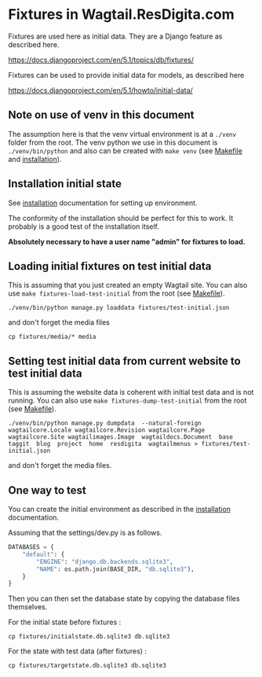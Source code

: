# Fixtures in Wagtail.ResDigita.com

Fixtures are used here as initial data. They are a Django feature as described here.

<https://docs.djangoproject.com/en/5.1/topics/db/fixtures/>

Fixtures can be used to provide initial data for models, as described here 

<https://docs.djangoproject.com/en/5.1/howto/initial-data/>

## Note on use of venv in this document

The assumption here is that the venv virtual environment is at a `./venv` folder from the root. The venv python we use in this document is `./venv/bin/python` and also can be created with `make venv` (see [Makefile](../Makefile) and [installation](./installation.md)).

## Installation initial state

See [installation](./installation.md) documentation for setting up environment.

The conformity of the installation should be perfect for this to work. It probably is a good test of the installation itself.

**Absolutely necessary to have a user name "admin" for fixtures to load.**

## Loading initial fixtures on test initial data

This is assuming that you just created an empty Wagtail site. You can also use `make fixtures-load-test-initial` from the root (see [Makefile](../Makefile)).

`./venv/bin/python manage.py loaddata fixtures/test-initial.json`

and don't forget the media files

`cp fixtures/media/* media`

## Setting test initial data from current website to test initial data

This is assuming the website data is coherent with initial test data and is not running. You can also use `make fixtures-dump-test-initial` from the root (see [Makefile](../Makefile)).

`./venv/bin/python manage.py dumpdata  --natural-foreign wagtailcore.Locale wagtailcore.Revision wagtailcore.Page wagtailcore.Site wagtailimages.Image  wagtaildocs.Document  base  taggit  blog  project  home  resdigita  wagtailmenus > fixtures/test-initial.json`

and don't forget the media files.

## One way to test

You can create the initial environment as described in the [installation](./installation.md) documentation.

Assuming that the settings/dev.py is as follows.

```python
DATABASES = {
    "default": {
        "ENGINE": "django.db.backends.sqlite3",
        "NAME": os.path.join(BASE_DIR, "db.sqlite3"),
    }
}
```

Then you can then set the database state by copying the database files themselves. 

For the initial state before fixtures :

`cp fixtures/initialstate.db.sqlite3 db.sqlite3`

For the state with test data (after fixtures) :

`cp fixtures/targetstate.db.sqlite3 db.sqlite3`